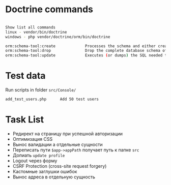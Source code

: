 # Doctrine commands
```bash

Show list all commands
linux - vendor/bin/doctrine              
windows - php vendor/doctrine/orm/bin/doctrine

orm:schema-tool:create             Processes the schema and either create it directly on EntityManager Storage Connection or generate the SQL output
orm:schema-tool:drop               Drop the complete database schema of EntityManager Storage Connection or generate the corresponding SQL output
orm:schema-tool:update             Executes (or dumps) the SQL needed to update the database schema to match the current mapping metadata
```
# Test data
Run scripts in folder `src/Console/`
```bash
add_test_users.php      Add 50 test users
```


# Task List
- Редирект на страницу при успешной авторизации
- Оптимизация CSS
- Вынос валидации а отдельные сущности
- Переписать пути `$app->appPath` получает путь к папке `src`
- Допиать `update profile`
- Logout через форму
- CSRF Protection (cross-site request forgery)
- Кастомные заглушки ошибок
- Вынос адреса в отдельную сущность
